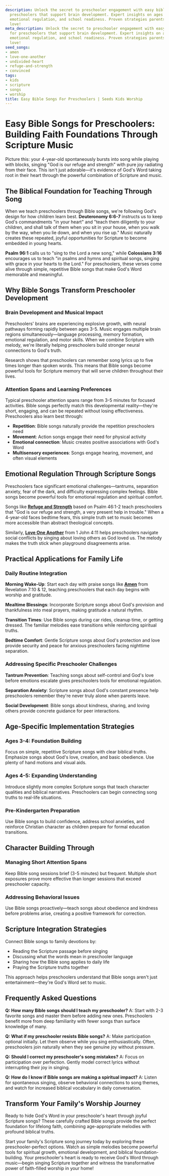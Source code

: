 ```yaml
---
description: Unlock the secret to preschooler engagement with easy bible songs for
  preschoolers that support brain development. Expert insights on ages 3-5 learning,
  emotional regulation, and school readiness. Proven strategies parents and teachers
  love!
meta_description: Unlock the secret to preschooler engagement with easy bible songs
  for preschoolers that support brain development. Expert insights on ages 3-5 learning,
  emotional regulation, and school readiness. Proven strategies parents and teachers
  love!
seed_songs:
- amen
- love-one-another
- undivided-heart
- refuge-and-strength
- convinced
tags:
- kids
- scripture
- songs
- worship
title: Easy Bible Songs For Preschoolers | Seeds Kids Worship
---
```

# Easy Bible Songs for Preschoolers: Building Faith Foundations Through Scripture Music

Picture this: your 4-year-old spontaneously bursts into song while playing with blocks, singing "God is our refuge and strength" with pure joy radiating from their face. This isn't just adorable—it's evidence of God's Word taking root in their heart through the powerful combination of Scripture and music.

## The Biblical Foundation for Teaching Through Song

When we teach preschoolers through Bible songs, we're following God's design for how children learn best. **Deuteronomy 6:6-7** instructs us to keep God's commandments "in your heart" and "teach them diligently to your children, and shall talk of them when you sit in your house, when you walk by the way, when you lie down, and when you rise up." Music naturally creates these repeated, joyful opportunities for Scripture to become embedded in young hearts.

**Psalm 96:1** calls us to "sing to the Lord a new song," while **Colossians 3:16** encourages us to teach "in psalms and hymns and spiritual songs, singing with grace in your hearts to the Lord." For preschoolers, these verses come alive through simple, repetitive Bible songs that make God's Word memorable and meaningful.

## Why Bible Songs Transform Preschooler Development

### Brain Development and Musical Impact

Preschoolers' brains are experiencing explosive growth, with neural pathways forming rapidly between ages 3-5. Music engages multiple brain regions simultaneously—language processing, memory formation, emotional regulation, and motor skills. When we combine Scripture with melody, we're literally helping preschoolers build stronger neural connections to God's truth.

Research shows that preschoolers can remember song lyrics up to five times longer than spoken words. This means that Bible songs become powerful tools for Scripture memory that will serve children throughout their lives.

### Attention Spans and Learning Preferences

Typical preschooler attention spans range from 3-5 minutes for focused activities. Bible songs perfectly match this developmental reality—they're short, engaging, and can be repeated without losing effectiveness. Preschoolers also learn best through:

- **Repetition**: Bible songs naturally provide the repetition preschoolers need
- **Movement**: Action songs engage their need for physical activity
- **Emotional connection**: Music creates positive associations with God's Word
- **Multisensory experiences**: Songs engage hearing, movement, and often visual elements

## Emotional Regulation Through Scripture Songs

Preschoolers face significant emotional challenges—tantrums, separation anxiety, fear of the dark, and difficulty expressing complex feelings. Bible songs become powerful tools for emotional regulation and spiritual comfort.

Songs like **[Refuge and Strength](https://seedskidsworship.com/product/refuge-and-strength-psalm-461-2-2/)** based on Psalm 46:1-2 teach preschoolers that "God is our refuge and strength, a very present help in trouble." When a 4-year-old faces bedtime fears, this simple truth set to music becomes more accessible than abstract theological concepts.

Similarly, **[Love One Another](https://seedskidsworship.com/product/love-one-another-1-john-411/)** from 1 John 4:11 helps preschoolers navigate social conflicts by singing about loving others as God loved us. The melody makes the truth stick when playground disagreements arise.

## Practical Applications for Family Life

### Daily Routine Integration

**Morning Wake-Up**: Start each day with praise songs like **[Amen](https://seedskidsworship.com/product/seeds-of-praise-vol-3/)** from Revelation 7:10 & 12, teaching preschoolers that each day begins with worship and gratitude.

**Mealtime Blessings**: Incorporate Scripture songs about God's provision and thankfulness into meal prayers, making gratitude a natural rhythm.

**Transition Times**: Use Bible songs during car rides, cleanup time, or getting dressed. The familiar melodies ease transitions while reinforcing spiritual truths.

**Bedtime Comfort**: Gentle Scripture songs about God's protection and love provide security and peace for anxious preschoolers facing nighttime separation.

### Addressing Specific Preschooler Challenges

**Tantrum Prevention**: Teaching songs about self-control and God's love before emotions escalate gives preschoolers tools for emotional regulation.

**Separation Anxiety**: Scripture songs about God's constant presence help preschoolers remember they're never truly alone when parents leave.

**Social Development**: Bible songs about kindness, sharing, and loving others provide concrete guidance for peer interactions.

## Age-Specific Implementation Strategies

### Ages 3-4: Foundation Building
Focus on simple, repetitive Scripture songs with clear biblical truths. Emphasize songs about God's love, creation, and basic obedience. Use plenty of hand motions and visual aids.

### Ages 4-5: Expanding Understanding
Introduce slightly more complex Scripture songs that teach character qualities and biblical narratives. Preschoolers can begin connecting song truths to real-life situations.

### Pre-Kindergarten Preparation
Use Bible songs to build confidence, address school anxieties, and reinforce Christian character as children prepare for formal education transitions.

## Character Building Through

### Managing Short Attention Spans
Keep Bible song sessions brief (3-5 minutes) but frequent. Multiple short exposures prove more effective than longer sessions that exceed preschooler capacity.

### Addressing Behavioral Issues
Use Bible songs proactively—teach songs about obedience and kindness before problems arise, creating a positive framework for correction.

## Scripture Integration Strategies

Connect Bible songs to family devotions by:
- Reading the Scripture passage before singing
- Discussing what the words mean in preschooler language
- Sharing how the Bible song applies to daily life
- Praying the Scripture truths together

This approach helps preschoolers understand that Bible songs aren't just entertainment—they're God's Word set to music.

## Frequently Asked Questions

**Q: How many Bible songs should I teach my preschooler?**
A: Start with 2-3 favorite songs and master them before adding new ones. Preschoolers benefit more from deep familiarity with fewer songs than surface knowledge of many.

**Q: What if my preschooler resists Bible songs?**
A: Make participation optional initially. Let them observe while you sing enthusiastically. Often, preschoolers join naturally when they see genuine joy without pressure.

**Q: Should I correct my preschooler's song mistakes?**
A: Focus on participation over perfection. Gently model correct lyrics without interrupting their joy in singing.

**Q: How do I know if Bible songs are making a spiritual impact?**
A: Listen for spontaneous singing, observe behavioral connections to song themes, and watch for increased biblical vocabulary in daily conversation.

## Transform Your Family's Worship Journey

Ready to hide God's Word in your preschooler's heart through joyful Scripture songs? These carefully crafted Bible songs provide the perfect foundation for lifelong faith, combining age-appropriate melodies with profound biblical truths.

Start your family's Scripture song journey today by exploring these preschooler-perfect options. Watch as simple melodies become powerful tools for spiritual growth, emotional development, and biblical foundation-building. Your preschooler's heart is ready to receive God's Word through music—begin singing Scripture together and witness the transformative power of faith-filled worship in your home!

<script type="application/ld+json">
{
  "@context": "https://schema.org",
  "@type": "Article",
  "headline": "Easy Bible Songs For Preschoolers",
  "author": {
    "@type": "Organization",
    "name": "Seeds Kids Worship"
  },
  "publisher": {
    "@type": "Organization",
    "name": "Seeds Kids Worship",
    "logo": {
      "@type": "ImageObject",
      "url": "https://seedskidsworship.com/logo.png"
    }
  },
  "datePublished": "2025-09-04T11:37:14.993281",
  "dateModified": "2025-09-04T11:37:14.993319",
  "description": "Unlock the secret to preschooler engagement with easy bible songs for preschoolers that support brain development. Expert insights on ages 3-5 learning, emotion",
  "mainEntityOfPage": {
    "@type": "WebPage",
    "@id": "https://seedskidsworship.com/activities/easy-bible-songs-for-preschoolers/"
  }
}
</script>

<script type="application/ld+json">
{
  "@context": "https://schema.org",
  "@type": "Product",
  "name": "Amen",
  "description": "Worship song of praise declaring salvation belongs to God with heavenly acclamation",
  "url": "https://seedskidsworship.com/product/seeds-of-praise-vol-3/",
  "brand": {
    "@type": "Brand",
    "name": "Seeds Kids Worship"
  },
  "category": "Children's Christian Music",
  "album": "Seeds of Praise"
}
</script>

<script type="application/ld+json">
{
  "@context": "https://schema.org",
  "@type": "Product",
  "name": "Love One Another",
  "description": "Love song teaching children to love one another as God loved us from 1 John 4:11",
  "url": "https://seedskidsworship.com/product/love-one-another-1-john-411/",
  "brand": {
    "@type": "Brand",
    "name": "Seeds Kids Worship"
  },
  "category": "Children's Christian Music",
  "album": "I Believe"
}
</script>

<script type="application/ld+json">
{
  "@context": "https://schema.org",
  "@type": "Product",
  "name": "Undivided Heart",
  "description": "Worship song asking for an undivided heart to fear God's name from Psalm 86:11-13",
  "url": "https://seedskidsworship.com/product/undivided-
